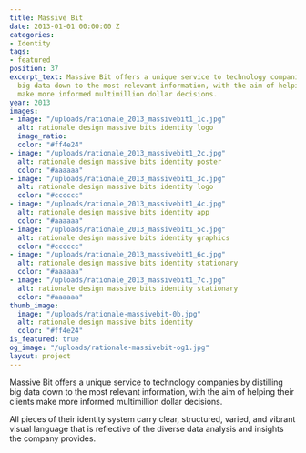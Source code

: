 ```yaml
---
title: Massive Bit
date: 2013-01-01 00:00:00 Z
categories:
- Identity
tags:
- featured
position: 37
excerpt_text: Massive Bit offers a unique service to technology companies by distilling
  big data down to the most relevant information, with the aim of helping their clients
  make more informed multimillion dollar decisions.
year: 2013
images:
- image: "/uploads/rationale_2013_massivebit1_1c.jpg"
  alt: rationale design massive bits identity logo
  image_ratio: 
  color: "#ff4e24"
- image: "/uploads/rationale_2013_massivebit1_2c.jpg"
  alt: rationale design massive bits identity poster
  color: "#aaaaaa"
- image: "/uploads/rationale_2013_massivebit1_3c.jpg"
  alt: rationale design massive bits identity logo
  color: "#cccccc"
- image: "/uploads/rationale_2013_massivebit1_4c.jpg"
  alt: rationale design massive bits identity app
  color: "#aaaaaa"
- image: "/uploads/rationale_2013_massivebit1_5c.jpg"
  alt: rationale design massive bits identity graphics
  color: "#cccccc"
- image: "/uploads/rationale_2013_massivebit1_6c.jpg"
  alt: rationale design massive bits identity stationary
  color: "#aaaaaa"
- image: "/uploads/rationale_2013_massivebit1_7c.jpg"
  alt: rationale design massive bits identity stationary
  color: "#aaaaaa"
thumb_image:
  image: "/uploads/rationale-massivebit-0b.jpg"
  alt: rationale design massive bits identity
  color: "#ff4e24"
is_featured: true
og_image: "/uploads/rationale-massivebit-og1.jpg"
layout: project
---
```


Massive Bit offers a unique service to technology companies by distilling big data down to the most relevant information, with the aim of helping their clients make more informed multimillion dollar decisions.			

All pieces of their identity system carry clear, structured, varied, and vibrant visual language that is reflective of the diverse data analysis and insights the company provides.